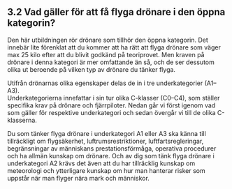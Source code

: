 ## 3.2 Vad gäller för att få flyga drönare i den öppna kategorin?

Den här utbildningen rör drönare som tillhör den öppna kategorin. Det innebär lite förenklat att du kommer att ha rätt att flyga drönare som väger max 25 kilo efter att du blivit godkänd på teoriprovet. Men kraven på drönare i denna kategori är mer omfattande än så, och de ser dessutom olika ut beroende på vilken typ av drönare du tänker flyga.

Utifrån drönarnas olika egenskaper delas de in i tre underkategorier (A1–A3).  
Underkategorierna innefattar i sin tur olika C-klasser (C0–C4), som ställer specifika krav på drönare och fjärrpiloter. Nedan går vi först igenom vad som gäller för respektive underkategori och sedan övergår vi till de olika C-klasserna.

Du som tänker flyga drönare i underkategori A1 eller A3 ska känna till tillräckligt om flygsäkerhet, luftrumsrestriktioner, luftfartsregleringar, begränsningar av människans prestationsförmåga, operativa procedurer och ha allmän kunskap om drönare. Och av dig som tänk flyga drönare i underkategori A2 krävs det även att du har tillräcklig kunskap om meteorologi och ytterligare kunskap om hur man hanterar risker som uppstår när man flyger nära mark och människor.
